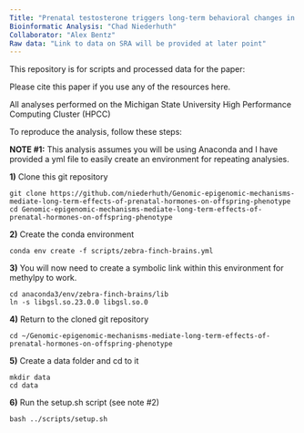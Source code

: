 ```yaml
---
Title: "Prenatal testosterone triggers long-term behavioral changes in male zebra finches: unravelling the neurogenomic mechanisms."
Bioinformatic Analysis: "Chad Niederhuth"
Collaborator: "Alex Bentz"
Raw data: "Link to data on SRA will be provided at later point"
---
```


This repository is for scripts and processed data for the paper:

Please cite this paper if you use any of the resources here.

All analyses performed on the Michigan State University High Performance Computing Cluster (HPCC)

To reproduce the analysis, follow these steps:

**NOTE #1:** This analysis assumes you will be using Anaconda and I have provided a yml file to easily create an environment for repeating analysies.

**1)** Clone this git repository

```
git clone https://github.com/niederhuth/Genomic-epigenomic-mechanisms-mediate-long-term-effects-of-prenatal-hormones-on-offspring-phenotype
cd Genomic-epigenomic-mechanisms-mediate-long-term-effects-of-prenatal-hormones-on-offspring-phenotype
```

**2)** Create the conda environment

```
conda env create -f scripts/zebra-finch-brains.yml
```

**3)** You will now need to create a symbolic link within this environment for methylpy to work.

```
cd anaconda3/env/zebra-finch-brains/lib
ln -s libgsl.so.23.0.0 libgsl.so.0
```

**4)** Return to the cloned git repository

```
cd ~/Genomic-epigenomic-mechanisms-mediate-long-term-effects-of-prenatal-hormones-on-offspring-phenotype
```

**5)** Create a data folder and cd to it

```
mkdir data
cd data
```

**6)** Run the setup.sh script (see note #2)

```
bash ../scripts/setup.sh
```


